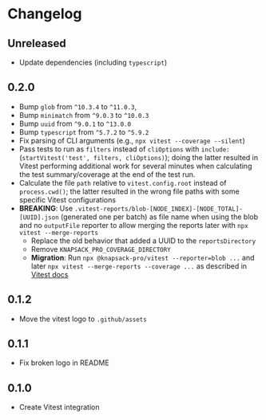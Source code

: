 # Changelog

## Unreleased

- Update dependencies (including `typescript`)

## 0.2.0

- Bump `glob` from `^10.3.4` to `^11.0.3`,
- Bump `minimatch` from `^9.0.3` to `^10.0.3`
- Bump `uuid` from `^9.0.1` to `^13.0.0`
- Bump `typescript` from `^5.7.2` to `^5.9.2`
- Fix parsing of CLI arguments (e.g., `npx vitest --coverage --silent`)
- Pass tests to run as `filters` instead of `cliOptions` with `include:` (`startVitest('test', filters, cliOptions)`); doing the latter resulted in Vitest performing additional work for several minutes when calculating the test summary/coverage at the end of the test run.
- Calculate the file `path` relative to `vitest.config.root` instead of `process.cwd()`; the latter resulted in the wrong file paths with some specific Vitest configurations
- **BREAKING**: Use `.vitest-reports/blob-[NODE_INDEX]-[NODE_TOTAL]-[UUID].json` (generated one per batch) as file name when using the blob and no `outputFile` reporter to allow merging the reports later with `npx vitest --merge-reports`
  - Replace the old behavior that added a UUID to the `reportsDirectory`
  - Remove `KNAPSACK_PRO_COVERAGE_DIRECTORY`
  - **Migration**: Run `npx @knapsack-pro/vitest --reporter=blob ...` and later `npx vitest --merge-reports --coverage ...` as described in [Vitest docs](https://vitest.dev/guide/reporters.html#blob-reporter)

## 0.1.2

- Move the vitest logo to `.github/assets`

## 0.1.1

- Fix broken logo in README

## 0.1.0

- Create Vitest integration
